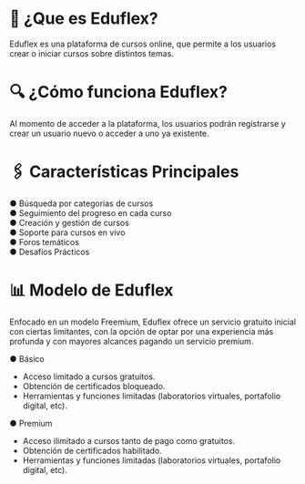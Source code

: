 # 📌 ¿Que es Eduflex?
Eduflex es una plataforma de cursos online, que permite a los usuarios crear o iniciar cursos sobre distintos temas.

# 🔍 ¿Cómo funciona Eduflex?
Al momento de acceder a la plataforma, los usuarios podrán registrarse y crear un usuario nuevo o acceder a uno ya existente.

# 🖇 Características Principales
● Búsqueda por categorias de cursos<br>
● Seguimiento del progreso en cada curso<br>
● Creación y gestión de cursos<br>
● Soporte para cursos en vivo<br>
● Foros temáticos<br>
● Desafíos Prácticos<br>

# 📊 Modelo de Eduflex
Enfocado en un modelo Freemium, Eduflex ofrece un servicio gratuito inicial con ciertas limitantes, con la opción de optar por una experiencia más profunda y con mayores alcances pagando un servicio premium.

● Básico
- Acceso limitado a cursos gratuitos.
- Obtención de certificados bloqueado.
- Herramientas y funciones limitadas (laboratorios virtuales, portafolio digital, etc).
 
● Premium
- Acceso ilimitado a cursos tanto de pago como gratuitos.
- Obtención de certificados habilitado.
- Herramientas y funciones limitadas (laboratorios virtuales, portafolio digital, etc).